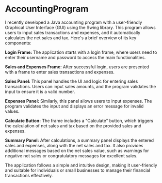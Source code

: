 # AccountingProgram

I recently developed a Java accounting program with a user-friendly Graphical User Interface (GUI) using the Swing library. This program allows users to input sales transactions and expenses, and it automatically calculates the net sales and tax. Here's a brief overview of its key components:

**Login Frame:** The application starts with a login frame, where users need to enter their username and password to access the main functionalities.

**Sales and Expenses Frame:** After successful login, users are presented with a frame to enter sales transactions and expenses.

**Sales Panel:** This panel handles the UI and logic for entering sales transactions. Users can input sales amounts, and the program validates the input to ensure it is a valid number.

**Expenses Panel:** Similarly, this panel allows users to input expenses. The program validates the input and displays an error message for invalid values.

**Calculate Button:** The frame includes a "Calculate" button, which triggers the calculation of net sales and tax based on the provided sales and expenses.

**Summary Panel:** After calculations, a summary panel displays the entered sales and expenses, along with the net sales and tax. It also provides additional messages based on the net sales value, such as warnings for negative net sales or congratulatory messages for excellent sales.

The application follows a simple and intuitive design, making it user-friendly and suitable for individuals or small businesses to manage their financial transactions effectively.
